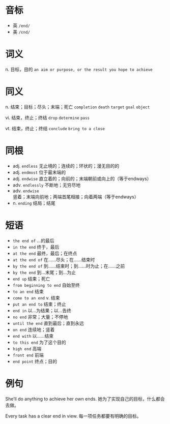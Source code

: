 # 音标

- 英 `/end/`
- 美 `/ɛnd/`

# 词义

n. 目标，目的
`an aim or purpose, or the result you hope to achieve`

# 同义

n. 结束；目标；尽头；末端；死亡
`completion` `death` `target` `goal` `object`

vi. 结束，终止；终结
`drop` `determine` `pass`

vt. 结束，终止；终结
`conclude` `bring to a close`

# 同根

- adj. `endless` 无止境的；连续的；环状的；漫无目的的
- adj. `endmost` 位于最末端的
- adj. `endwise` 直立着的；向前的；末端朝前或向上的（等于endways）
- adv. `endlessly` 不断地；无穷尽地
- adv. `endwise` 竖着；末端向前地；两端首尾相接；向着两端（等于endways）
- n. `ending` 结局；结尾

# 短语

- `the end of` …的最后
- `in the end` 终于，最后
- `at the end` 最终，最后；在终点
- `at the end of` 在……尽头；在……结束时
- `by the end of` 到……结束时；到……时为止；在……之前
- `by the end` 到…末尾；到…为止
- `end up` 结束；死亡
- `from beginning to end` 自始至终
- `to an end` 结束
- `come to an end` v. 结束
- `put an end to` 结束；终止
- `end in` 以…为结果；以…告终
- `no end` 非常；大量；不停地
- `until the end` 直到最后；直到永远
- `on end` 连续地；竖着
- `end with` 以……结束
- `to this end` 为了这个目的
- `high end` 高端
- `front end` 前端
- `end point` 终点；目的

# 例句

She’ll do anything to achieve her own ends.
她为了实现自己的目标，什么都会去做。

Every task has a clear end in view.
每一项任务都要有明确的目标。


